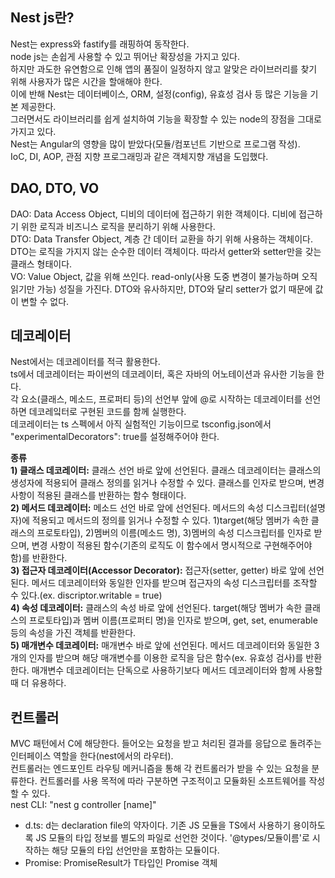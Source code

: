 ## Nest js란?
Nest는 express와 fastify를 래핑하여 동작한다.   
node js는 손쉽게 사용할 수 있고 뛰어난 확장성을 가지고 있다.   
하지만 과도한 유연함으로 인해 앱의 품질이 일정하지 않고 알맞은 라이브러리를 찾기 위해 사용자가 많은 시간을 할애해야 한다.   
이에 반해 Nest는 데이터베이스, ORM, 설정(config), 유효성 검사 등 많은 기능을 기본 제공한다.   
그러면서도 라이브러리를 쉽게 설치하여 기능을 확장할 수 있는 node의 장점을 그대로 가지고 있다.   
Nest는 Angular의 영향을 많이 받았다(모듈/컴포넌트 기반으로 프로그램 작성).   
IoC, DI, AOP, 관점 지향 프로그래밍과 같은 객체지향 개념을 도입했다.   
    
## DAO, DTO, VO
DAO: Data Access Object, 디비의 데이터에 접근하기 위한 객체이다. 디비에 접근하기 위한 로직과 비즈니스 로직을 분리하기 위해 사용한다.    
DTO: Data Transfer Object, 계층 간 데이터 교환을 하기 위해 사용하는 객체이다. DTO는 로직을 가지지 않는 순수한 데이터 객체이다. 따라서 getter와 setter만을 갖는 클래스 형태이다.     
VO: Value Object, 값을 위해 쓰인다. read-only(사용 도중 변경이 불가능하며 오직 읽기만 가능) 성질을 가진다. DTO와 유사하지만, DTO와 달리 setter가 없기 때문에 값이 변할 수 없다.   

## 데코레이터
Nest에서는 데코레이터를 적극 활용한다.   
ts에서 데코레이터는 파이썬의 데코레이터, 혹은 자바의 어노테이션과 유사한 기능을 한다.   
각 요소(클래스, 메소드, 프로퍼티 등)의 선언부 앞에 @로 시작하는 데코레이터를 선언하면 데코레잌터로 구현된 코드를 함께 실행한다.   
데코레이터는 ts 스펙에서 아직 실험적인 기능이므로 tsconfig.json에서 "experimentalDecorators": true를 설정해주어야 한다.

**종류**   
**1) 클래스 데코레이터:** 클래스 선언 바로 앞에 선언된다. 클래스 데코레이터는 클래스의 생성자에 적용되어 클래스 정의를 읽거나 수정할 수 있다. 클래스를 인자로 받으며, 변경사항이 적용된 클래스를 반환하는 함수 형태이다.   
**2) 메서드 데코레이터:** 메소드 선언 바로 앞에 선언된다. 메서드의 속성 디스크립터(설명자)에 적용되고 메서드의 정의를 읽거나 수정할 수 있다. 1)target(해당 멤버가 속한 클래스의 프로토타입), 2)멤버의 이름(메소드 명), 3)멤버의 속성 디스크립터를 인자로 받으며, 변경 사항이 적용된 함수(기존의 로직도 이 함수에서 명시적으로 구현해주어야 함)를 반환한다.    
**3) 접근자 데코레이터(Accessor Decorator):** 접근자(setter, getter) 바로 앞에 선언된다. 메서드 데코레이터와 동일한 인자를 받으며 접근자의 속성 디스크립터를 조작할 수 있다.(ex. discriptor.writable = true)    
**4) 속성 데코레이터:** 클래스의 속성 바로 앞에 선언된다. target(해당 멤버가 속한 클래스의 프로토타입)과 멤버 이름(프로퍼티 명)을 인자로 받으며, get, set, enumerable 등의 속성을 가진 객체를 반환한다.    
**5) 매개변수 데코레이터:** 매개변수 바로 앞에 선언된다. 메서드 데코레이터와 동일한 3개의 인자를 받으며 해당 매개변수를 이용한 로직을 담은 함수(ex. 유효성 검사)를 반환한다. 매개변수 데코레이터는 단독으로 사용하기보다 메서드 데코레이터와 함께 사용할 때 더 유용하다.   
    
## 컨트롤러   
MVC 패턴에서 C에 해당한다. 들어오는 요청을 받고 처리된 결과를 응답으로 돌려주는 인터페이스 역할을 한다(nest에서의 라우터).    
컨트롤러는 엔드포인트 라우팅 메커니즘을 통해 각 컨트롤러가 받을 수 있는 요청을 분류한다. 컨트롤러를 사용 목적에 따라 구분하면 구조적이고 모듈화된 소프트웨어를 작성할 수 있다.     
nest CLI: "nest g controller [name]"    

* d.ts: d는 declaration file의 약자이다. 기존 JS 모듈을 TS에서 사용하기 용이하도록 JS 모듈의 타입 정보를 별도의 파일로 선언한 것이다. '@types/모듈이름'로 시작하는 해당 모듈의 타입 선언만을 포함하는 모듈이다.     
* Promise<T>: PromiseResult가 T타입인 Promise 객체    